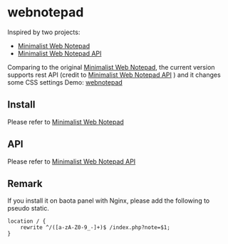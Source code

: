 # webnotepad

Inspired by two projects:
  * [Minimalist Web Notepad][1]
  * [Minimalist Web Notepad API][2]


Comparing to the original [Minimalist Web Notepad][1], the current version supports rest API (credit to [Minimalist Web Notepad API][2] ) and it changes some CSS settings
Demo: [webnotepad][3]

## Install
Please refer to [Minimalist Web Notepad][1]

## API
Please refer to [Minimalist Web Notepad API][2]

## Remark
If you install it on baota panel with Nginx, please add the following to pseudo static.
    
    location / {
        rewrite ^/([a-zA-Z0-9_-]+)$ /index.php?note=$1;
    }



[1]: https://github.com/pereorga/minimalist-web-notepad
[2]: https://github.com/Xiaobin2333/Minimalist-Web-Notepad-API
[3]: https://github.com/xtqzcm/webnotepad

